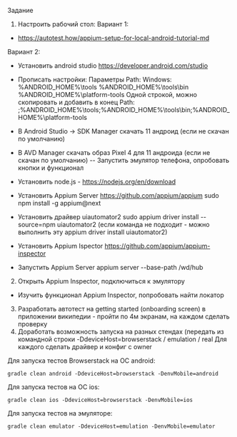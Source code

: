 Задание
1. Настроить рабочий стол:
Вариант 1:
- https://autotest.how/appium-setup-for-local-android-tutorial-md

Вариант 2:
- Установить android studio https://developer.android.com/studio
- Прописать настройки:
Параметры Path:
Windows:
%ANDROID_HOME%\tools
%ANDROID_HOME%\tools\bin
%ANDROID_HOME%\platform-tools
Одной строкой, можно скопировать и добавить в конец Path: ;%ANDROID_HOME%\tools;%ANDROID_HOME%\tools\bin;%ANDROID_HOME%\platform-tools

- В Android Studio -> SDK Manager скачать 11 андроид (если не скачан по умолчанию)
- В AVD Manager скачать образ Pixel 4 для 11 андроида (если не скачан по умолчанию)
-- Запустить эмулятор телефона, опробовать кнопки и функционал
- Установить node.js - https://nodejs.org/en/download
- Установить Appium Server https://github.com/appium/appium
sudo npm install -g appium@next
- Установить драйвер uiautomator2
sudo appium driver install --source=npm uiautomator2 (если команда не подходит - можно выполнить эту appium driver install uiautomator2)

- Установить Appium Ispector https://github.com/appium/appium-inspector
- Запустить Appium Server
appium server --base-path /wd/hub
2. Открыть Appium Inspector, подключиться к эмулятору
- Изучить функционал Appium Inspector, попробовать найти локатор
3. Разработать автотест на getting started (onboarding screen) в приложении википедии - пройти по 4м экранам, на каждом сделать проверку
4. Доработать возможность запуска на разных стендах (передать из командной строки -DdeviceHost=browserstack / emulation / real
Для каждого сделать драйвер и конфиг с owner

Для запуска тестов Browserstack на ОС android:
```shell
gradle clean android -DdeviceHost=browserstack -DenvMobile=android
```
Для запуска тестов на ОС ios:
```shell
gradle clean ios -DdeviceHost=browserstack -DenvMobile=ios
```
Для запуска тестов на эмуляторе:
```shell
gradle clean emulator -DdeviceHost=emulation -DenvMobile=emulator
```
